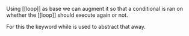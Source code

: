 Using [[loop]] as base we can augment it so that a conditional is ran on whether the [[loop]] should execute again or not.

For this the keyword while is used to abstract that away.